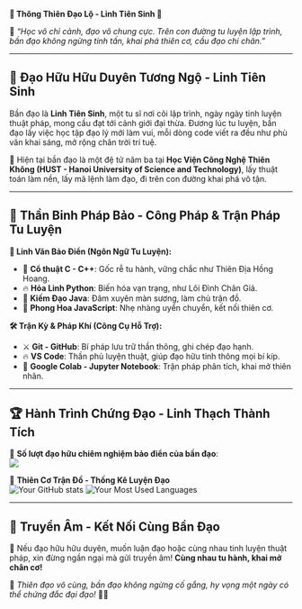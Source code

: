 **🌌 Thông Thiên Đạo Lộ - Linh Tiên Sinh 🌌**  

📜 *“Học vô chỉ cảnh, đạo vô chung cực. Trên con đường tu luyện lập trình, bần đạo không ngừng tinh tấn, khai phá thiên cơ, cầu đạo chi chân.”*  

---

## **👋 Đạo Hữu Hữu Duyên Tương Ngộ - Linh Tiên Sinh**  

Bần đạo là **Linh Tiên Sinh**, một tu sĩ nơi cõi lập trình, ngày ngày tinh luyện thuật pháp, mong cầu đạt tới cảnh giới đại thừa. Đương lúc tu luyện, bần đạo lấy việc học tập đạo lý mới làm vui, mỗi dòng code viết ra đều như phù văn khai sáng, mở rộng chân trời trí tuệ.  

🔮 Hiện tại bần đạo là một đệ tử năm ba tại **Học Viện Công Nghệ Thiên Không (HUST - Hanoi University of Science and Technology)**, lấy thuật toán làm nền, lấy mã lệnh làm đạo, đi trên con đường khai phá vô tận.  

---

## **🚀 Thần Binh Pháp Bảo - Công Pháp & Trận Pháp Tu Luyện**  

**📖 Linh Văn Bảo Điển (Ngôn Ngữ Tu Luyện):**  
- 📜 **Cổ thuật C - C++**: Gốc rễ tu hành, vững chắc như Thiên Địa Hồng Hoang.  
- 🔥 **Hỏa Linh Python**: Biến hóa vạn trạng, như Lôi Đình Chân Giả.  
- 🏹 **Kiếm Đạo Java**: Đâm xuyên màn sương, làm chủ trận đồ.  
- 🌿 **Phong Hoa JavaScript**: Nhẹ nhàng uyển chuyển, kết nối thiên cơ.  

**🛠 Trận Kỳ & Pháp Khí (Công Cụ Hỗ Trợ):**  
- ⚔ **Git - GitHub**: Bí pháp lưu trữ thần thông, ghi chép đạo hạnh.  
- 🔥 **VS Code**: Thần phủ luyện thuật, giúp đạo hữu tinh thông mọi bí kíp.  
- 📜 **Google Colab - Jupyter Notebook**: Trận pháp phân tích, khai mở thiên nhãn.  

---


## **🏆 Hành Trình Chứng Đạo - Linh Thạch Thành Tích**  
💠 **Số lượt đạo hữu chiêm nghiệm bảo điển của bần đạo**:  
![](https://komarev.com/ghpvc/?username=lyng148)  

💠 **Thiên Cơ Trận Đồ - Thống Kê Luyện Đạo**  
![Your GitHub stats](https://github-readme-stats.vercel.app/api?username=lyng148&show_icons=true&hide_title=true)  ![Your Most Used Languages](https://github-readme-stats.vercel.app/api/top-langs/?username=lyng148&layout=compact)  

---

## **💬 Truyền Âm - Kết Nối Cùng Bần Đạo**  
📩 Nếu đạo hữu hữu duyên, muốn luận đạo hoặc cùng nhau tinh luyện thuật pháp, xin đừng ngần ngại mà gửi truyền âm! **Cùng nhau tu hành, khai mở chân cơ!**  

🌟 *Thiên đạo vô cùng, bần đạo không ngừng cố gắng, hy vọng một ngày có thể chứng đắc đại đạo!* 🚀✨
